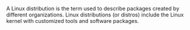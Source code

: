 A Linux distribution is the term used to describe packages created by different organizations. Linux distributions (or distros) include the Linux kernel with customized tools and software packages. 